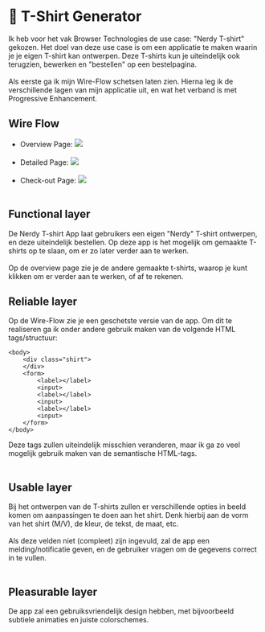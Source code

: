 # 👕 T-Shirt Generator

Ik heb voor het vak Browser Technologies de use case: "Nerdy T-shirt" gekozen.
Het doel van deze use case is om een applicatie te maken waarin je je eigen T-shirt kan ontwerpen. Deze T-shirts kun je uiteindelijk ook terugzien, bewerken en "bestellen" op een bestelpagina.
<br><br>
Als eerste ga ik mijn Wire-Flow schetsen laten zien. Hierna
leg ik de verschillende lagen van mijn applicatie uit, en wat het verband is met Progressive Enhancement.

## Wire Flow

- Overview Page: ![](https://imgur.com/i9ZPf2F.png)
<br><br>
- Detailed Page: ![](https://imgur.com/W22pFDE.png)
<br><br>
- Check-out Page: ![](https://imgur.com/2otiJER.png)
<br><br>

## Functional layer
De Nerdy T-shirt App laat gebruikers een eigen "Nerdy" T-shirt ontwerpen, en deze uiteindelijk bestellen. Op deze app is het mogelijk om gemaakte T-shirts op te slaan, om er zo later verder aan te werken. 
<br><br>
Op de overview page zie je de andere gemaakte t-shirts, waarop je kunt klikken om er verder aan te werken, of af te rekenen.

## Reliable layer
Op de Wire-Flow zie je een geschetste versie van de app. Om dit te realiseren ga ik onder andere gebruik maken van de volgende HTML tags/structuur:

``` 
<body>
    <div class="shirt">
    </div>
    <form>
        <label></label>
        <input>
        <label></label>
        <input>
        <label></label>
        <input>    
    </form>
</body> 
```
Deze tags zullen uiteindelijk misschien veranderen, maar ik ga zo veel mogelijk gebruik maken van de semantische HTML-tags.
<br><br>

## Usable layer
Bij het ontwerpen van de T-shirts zullen er verschillende opties in beeld komen om aanpassingen te doen aan het shirt. Denk hierbij aan de vorm van het shirt (M/V), de kleur, de tekst, de maat, etc. 
<br><br>
Als deze velden niet (compleet) zijn ingevuld, zal de app een melding/notificatie geven, en de gebruiker vragen om de gegevens correct in te vullen.
<br><br>

## Pleasurable layer
De app zal een gebruiksvriendelijk design hebben, met bijvoorbeeld subtiele animaties en juiste colorschemes.
<br><br>
